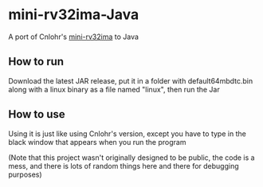 # mini-rv32ima-Java
A port of Cnlohr's [mini-rv32ima](https://github.com/cnlohr/mini-rv32ima) to Java

## How to run

Download the latest JAR release, put it in a folder with default64mbdtc.bin along with a linux binary as a file named "linux", then run the Jar

## How to use

Using it is just like using Cnlohr's version, except you have to type in the black window that appears when you run the program


(Note that this project wasn't originally designed to be public, the code is a mess, and there is lots of random things here and there for debugging purposes)

